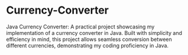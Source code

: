 # Currency-Converter
Java Currency Converter: A practical project showcasing my implementation of a currency converter in Java. Built with simplicity and efficiency in mind, this project allows seamless conversion between different currencies, demonstrating my coding proficiency in Java.
